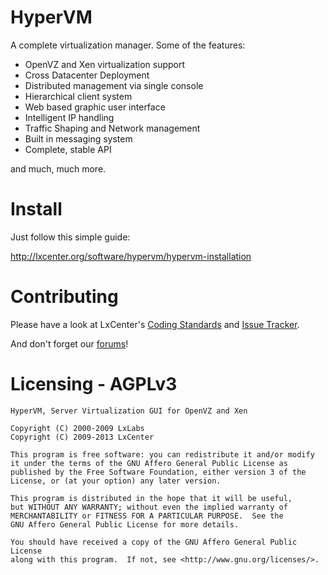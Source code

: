 # HyperVM
A complete virtualization manager. Some of the features:

* OpenVZ and Xen virtualization support
* Cross Datacenter Deployment
* Distributed management via single console
* Hierarchical client system
* Web based graphic user interface
* Intelligent IP handling
* Traffic Shaping and Network management
* Built in messaging system
* Complete, stable API

and much, much more.

# Install

Just follow this simple guide:

http://lxcenter.org/software/hypervm/hypervm-installation

# Contributing

Please have a look at LxCenter's [Coding Standards](http://project.lxcenter.org/projects/kloxo/wiki/Coding_Standards) and [Issue Tracker](http://project.lxcenter.org).

And don't forget our [forums](http://forum.lxcenter.org)!

# Licensing - AGPLv3

    HyperVM, Server Virtualization GUI for OpenVZ and Xen

    Copyright (C) 2000-2009	LxLabs
    Copyright (C) 2009-2013	LxCenter

    This program is free software: you can redistribute it and/or modify
    it under the terms of the GNU Affero General Public License as
    published by the Free Software Foundation, either version 3 of the
    License, or (at your option) any later version.

    This program is distributed in the hope that it will be useful,
    but WITHOUT ANY WARRANTY; without even the implied warranty of
    MERCHANTABILITY or FITNESS FOR A PARTICULAR PURPOSE.  See the
    GNU Affero General Public License for more details.

    You should have received a copy of the GNU Affero General Public License
    along with this program.  If not, see <http://www.gnu.org/licenses/>.
